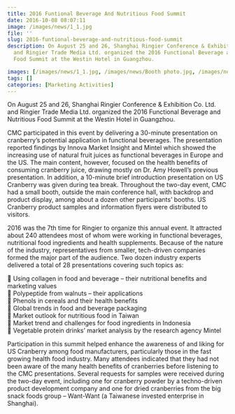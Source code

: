 ```yaml
---
title: 2016 Funtional Beverage And Nutritious Food Summit
date: 2016-10-08 08:07:11
image: /images/news/1_1.jpg
file: ''
slug: 2016-funtional-beverage-and-nutritious-food-summit
description: On August 25 and 26, Shanghai Ringier Conference & Exhibition Co. Ltd.
  and Ringier Trade Media Ltd. organized the 2016 Functional Beverage and Nutritious
  Food Summit at the Westin Hotel in Guangzhou.

images: [/images/news/1_1.jpg, /images/news/Booth photo.jpg, /images/news/IMG_5788.JPG, /images/news/mmexport1472100513953.jpg]
tags: []
categories: [Marketing Activities]
---
```

<p>On August 25 and 26, Shanghai Ringier Conference & Exhibition Co. Ltd. and Ringier Trade Media Ltd. organized the 2016 Functional Beverage and Nutritious Food Summit at the Westin Hotel in Guangzhou. </p>
<p>CMC participated in this event by delivering a 30-minute presentation on cranberry’s potential application in functional beverages. The presentation reported findings by Innova Market Insight and Mintel which showed the increasing use of natural fruit juices as functional beverages in Europe and the US. The main content, however, focused on the health benefits of consuming cranberry juice, drawing mostly on Dr. Amy Howell’s previous presentation. In addition, a 10-minute brief introduction presentation on US Cranberry was given during tea break. Throughout the two-day event, CMC had a small booth, outside the main conference hall, with backdrop and product display, among about a dozen other participants’ booths. US Cranberry product samples and information flyers were distributed to visitors. </p>
<p>2016 was the 7th time for Ringier to organize this annual event. It attracted about 240 attendees most of whom were working in functional beverages, nutritional food ingredients and health supplements. Because of the nature of the industry, representatives from smaller, tech-driven companies formed the major part of the audience.  Two dozen industry experts delivered a total of 28 presentations covering such topics as: </p>
<p>	Using collagen in food and beverage – their nutritional benefits and marketing values<br />
	Polypeptide from walnuts – their applications<br />
	Phenols in cereals and their health benefits<br />
	Global trends in food and beverage packaging<br />
	Market outlook for nutritious food in Taiwan<br />
	Market trend and challenges for food ingredients in Indonesia<br />
	Vegetable protein drinks’ market analysis by the research agency Mintel</p>
<p>Participation in this summit helped enhance the awareness of and liking for US Cranberry among food manufacturers, particularly those in the fast growing health food industry. Many attendees indicated that they had not been aware of the many health benefits of cranberries before listening to the CMC presentations. Several requests for samples were received during the two-day event, including one for cranberry powder by a techno-driven product development company and one for dried cranberries from the big snack foods group – Want-Want (a Taiwanese invested enterprise in Shanghai).</p>


